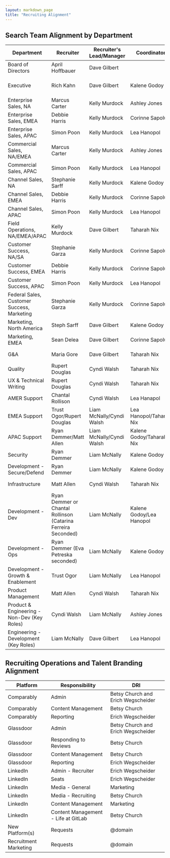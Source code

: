 ```yaml
---
layout: markdown_page
title: "Recruiting Alignment"
---
```


## Search Team Alignment by Department

| Department                    | Recruiter       | Recruiter's Lead/Manager | Coordinator |Coordinatior's Lead/Manager    |Sourcer     | Sourcer's Lead/Manager|
|--------------------------|-----------------|-----------------|-----------------|----|----|---|
| Board of Directors          | April Hoffbauer   | Dave Gilbert | | |||
| Executive          | Rich Kahn   |Dave Gilbert| Kalene Godoy |Ashley Jones | Chriz Cruz/ Another Sr. Sourcer depending on the alignment |Anastasia Pshegodskaya|
| Enterprise Sales, NA | Marcus Carter | Kelly Murdock | Ashley Jones | April Hoffbauer| Susan Hill |Anastasia Pshegodskaya|
| Enterprise Sales, EMEA | Debbie Harris | Kelly Murdock | Corinne Sapolu  | Ashley Jones| Kanwal Matharu |Anastasia Pshegodskaya|
| Enterprise Sales, APAC | Simon Poon | Kelly Murdock | Lea Hanopol | Ashley Jones| Viren Rana |Anastasia Pshegodskaya|
| Commercial Sales,	NA/EMEA | Marcus Carter| Kelly Murdock   | Ashley Jones|April Hoffbauer| Susan Hill  | Anastasia Pshegodskaya|
| Commercial Sales, APAC | Simon Poon |Kelly Murdock | Lea Hanopol | Ashley Jones |Viren Rana |Anastasia Pshegodskaya|
| Channel Sales, NA | Stephanie Sarff |Kelly Murdock | Kalene Godoy | Ashley Jones| Kanwal Matharu |Anastasia Pshegodskaya|
| Channel Sales, EMEA | Debbie Harris |Kelly Murdock | Corinne Sapolu | Ashley Jones| Kanwal Matharu |Anastasia Pshegodskaya|
| Channel Sales, APAC | Simon Poon |Kelly Murdock | Lea Hanopol| Ashley Jones| Viren Rana |Anastasia Pshegodskaya|
| Field Operations,	NA/EMEA/APAC | Kelly Murdock   |Dave Gilbert| Taharah Nix| Ashley Jones |Susan Hill   | Anastasia Pshegodskaya|
| Customer Success, NA/SA | Stephanie Garza  |Kelly Murdock | Corinne Sapolu |Ashley Jones| J.D. Alex | Anastasia Pshegodskaya|
| Customer Success, EMEA | Debbie Harris  | Kelly Murdock |Corinne Sapolu |Ashley Jones|Kanwal Matharu |Anastasia Pshegodskaya|
| Customer Success, APAC | Simon Poon |Kelly Murdock | Lea Hanopol |Ashley Jones| Viren Rana |Anastasia Pshegodskaya|
| Federal Sales, Customer Success, Marketing | Stephanie Garza  |Kelly Murdock | Corinne Sapolu |Ashley Jones| Susan Hill |Anastasia Pshegodskaya|
| Marketing, North America | Steph Sarff   |Dave Gilbert   | Kalene Godoy |Ashley Jones|J.D. Alex |Anastasia Pshegodskaya|
| Marketing, EMEA | Sean Delea   |Dave Gilbert   | Corinne Sapolu |Ashley Jones| Viren Rana |Anastasia Pshegodskaya|
| G&A | Maria Gore   | Dave Gilbert   |Taharah Nix |Ashley Jones|Loredana Iluca |Anastasia Pshegodskaya|
| Quality | Rupert Douglas   |Cyndi Walsh | Taharah Nix  |  Ashley Jones  | Caesar Hsiao |Anastasia Pshegodskaya|
| UX & Technical Writing | Rupert Douglas |Cyndi Walsh | Taharah Nix  |  Ashley Jones  | Zsusanna Kovacs  |Anastasia Pshegodskaya|
| AMER Support| Chantal Rollison  |Cyndi Walsh  | Lea Hanapol  | Ashley Jones  | Alina Moise |Anastasia Pshegodskaya|
| EMEA Support  | Trust Ogor/Rupert Douglas |Liam McNally/Cyndi Walsh | Lea Hanopol/Taharah Nix  |  Ashley Jones  | Joanna Michniewicz/Zsuzsanna Kovacs  |Anastasia Pshegodskaya|
| APAC Support  | Ryan Demmer/Matt Allen   |Liam McNally/Cyndi Walsh | Kalene Godoy/Taharah Nix   |  Ashley Jones | Caesar Hsiao/Chris Chruz  |Anastasia Pshegodskaya|
| Security | Ryan Demmer  |  Liam McNally | Kalene Godoy  |  Ashley Jones | Caesar Hsiao  |Anastasia Pshegodskaya|
| Development - Secure/Defend  | Ryan Demmer  |Liam McNally  | Kalene Godoy |  Ashley Jones  | Caesar Hsiao   |Anastasia Pshegodskaya|
| Infrastructure   | Matt Allen  |Cyndi Walsh  | Taharah Nix |  Ashley Jones  | Chris Cruz |Anastasia Pshegodskaya|
| Development - Dev   | Ryan Demmer or Chantal Rollinson (Catarina Ferreira Seconded)   |Liam McNally  | Kalene Godoy/Lea Hanopol  | Ashley Jones   | Joanna Michniewicz  |Anastasia Pshegodskaya|
| Development - Ops  | Ryan Demmer (Eva Petreska seconded) | Liam McNally  | Kalene Godoy |  Ashley Jones | Zsuzsanna Kovacs  |Anastasia Pshegodskaya|
| Development - Growth & Enablement  | Trust Ogor | Liam McNally    | Lea Hanopol  |  Ashley Jones  | Alina Moise  |Anastasia Pshegodskaya|
| Product Management  | Matt Allen   |Cyndi Walsh  | Taharah Nix |  Ashley Jones  |  Chris Cruz |Anastasia Pshegodskaya|
| Product & Engineering - Non-Dev (Key Roles)   | Cyndi Walsh   | Liam McNally  | Ashley Jones |  April Hoffbauer |  Chris Cruz |Anastasia Pshegodskaya|
| Engineering - Development (Key Roles)  | Liam McNally   | Dave Gilbert  | Lea Hanopol  |  Ashley Jones  |  Chris Cruz  |Anastasia Pshegodskaya|

## Recruiting Operations and Talent Branding Alignment

| Platform                    | Responsibility        | DRI     |
|--------------------------|-----------------|-----------------|
| Comparably | Admin  | Betsy Church and Erich Wegscheider |
| Comparably | Content Management | Betsy Church |
| Comparably | Reporting | Erich Wegscheider |
| Glassdoor | Admin  | Betsy Church and Erich Wegscheider |
| Glassdoor | Responding to Reviews  | Betsy Church |
| Glassdoor | Content Management | Betsy Church |
| Glassdoor | Reporting | Erich Wegscheider |
| LinkedIn | Admin - Recruiter  | Erich Wegscheider |
| LinkedIn | Seats | Erich Wegscheider |
| LinkedIn | Media - General | Marketing |
| LinkedIn | Media - Recruiting | Betsy Church |
| LinkedIn | Content Management | Marketing |
| LinkedIn | Content Management - Life at GitLab | Betsy Church |
| New Platform(s) | Requests | @domain |
| Recruitment Marketing  | Requests | @domain |
